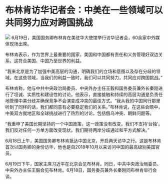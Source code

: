 

# 布林肯访华记者会：中美在一些领域可以共同努力应对跨国挑战

![](https://inews.gtimg.com/om_bt/O-ExF7Q59Ud5MuKuhwSfv0sL6q3CKRggys4aqK5CeMgmYAA/1000)
6月19日，美国国务卿布林肯在美驻华大使馆举行访华记者会，60余家中外媒体现场出席。

布林肯表示，作为世界上最重要的国家，美国和中国都有责任和义务管理好双边关系，这符合美国、中国乃至世界的利益。

“我来北京是为了加强中美高层的沟通，明确我们的立场和意图以及存在分歧的领域。在这些领域，当我们的利益一致时，我们可以共同努力，共同应对跨国挑战。”

布林肯称，他与中共中央政治局委员、中央外办主任王毅和国务委员兼外长秦刚进行了坦诚、实质性和建设性的讨论。他表示，直接接触和持续的高层沟通是负责任地管理中美分歧并确保竞争不会演变成冲突的最佳方式。“我从我的中国同行那里听到了同样的话，我们都同意有必要稳定我们的关系。”布林肯说，在这些会晤中，中美双方就地区和全球挑战进行了热烈的讨论，包括俄乌冲突、朝鲜问题等。

“我重申了美国长期坚持的一个中国政策，这一政策没有改变。我们不支持‘台独’。我们反对任何一方单方面改变现状。我们期待两岸分歧通过和平方式解决。”

6月18日上午，美国国务卿布林肯抵达中国北京，开启两天访华之行。这是布林肯首次以国务卿的身份访华，他也是自2018年10月以来访问中国的最高级别美国官员。

6月19日下午，国家主席习近平在北京会见布林肯。同日，中共中央政治局委员、中央外办主任王毅会见布林肯。6月18日，国务委员兼外长秦刚同布林肯举行会谈。


